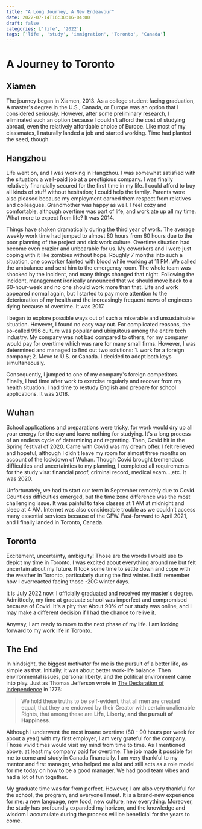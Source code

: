 ```yaml
---
title: "A Long Journey, A New Endeavour"
date: 2022-07-14T16:30:16-04:00
draft: false
categories: ['life', '2022']
tags: ['life', 'study', 'immigration', 'Toronto', 'Canada']
---
```


# A Journey to Toronto

## Xiamen
The journey began in Xiamen, 2013. As a college student facing graduation, A master's degree in the U.S., 
Canada, or Europe was an option that I considered seriously. However, after some preliminary research, 
I eliminated such an option because I couldn't afford the cost of studying abroad, even the 
relatively affordable choice of Europe. Like most of my classmates, I naturally landed a job 
and started working. Time had planted the seed, though.


## Hangzhou
Life went on,  and I was working in Hangzhou. I was somewhat satisfied with the situation:
a well-paid job at a prestigious company. I was finally relatively financially secured for the first time
in my life. I could afford to buy all kinds of stuff without hesitation; I could help the family. Parents
were also pleased because my employment earned them respect from relatives and colleagues. Grandmother was 
happy as well. I feel cozy and comfortable, although overtime was part of life, and work ate up all my time. 
What more to expect from life? It was 2014.

Things have shaken dramatically during the third year of work. The average weekly work time had jumped to almost 80 hours from 60 hours due to the poor
planning of the project and sick work culture. Overtime situation had become even crazier and unbearable
for us. My coworkers and I were just coping with it like zombies without hope. Roughly 7 months
into such a situation, one coworker fainted with blood while working at 11 PM. We called
the ambulance and sent him to the emergency room. The whole team was shocked by the incident, and many things
changed that night. Following the incident, management ironically announced that we should 
move back to a 60-hour-week and no one should work more than that. Life and work appeared 
normal again, but I started to pay more attention to the deterioration of my health and the increasingly frequent 
news of engineers dying because of overtime. It was 2017.

I began to explore possible ways out of such a miserable and unsustainable situation. However, I found no
easy way out. For complicated reasons, the so-called 996 culture was popular and ubiquitous among the entire tech industry. 
My company was not bad compared to others, for my company would pay for overtime which was rare
for many small firms. However, I was determined and managed to find out two solutions: 1. work for
a foreign company; 2. Move to U.S. or Canada. I decided to adopt both keys simultaneously. 

Consequently, I jumped to one of my company's foreign competitors. Finally, I had time after work to exercise regularly and recover from my health situation. I had time to restudy English
and prepare for school applications. It was 2018.


## Wuhan
School applications and preparations were tricky, for work would dry up all your energy for the day and leave nothing for studying.
It's a long process of an endless cycle of determining and regretting. Then, Covid hit in the Spring festival of 2020. Came with Covid was my dream offer. 
I felt relieved and hopeful, although I didn't leave my room for almost three months on account of the lockdown of Wuhan. 
Though Covid brought tremendous difficulties and uncertainties to my planning, I completed all requirements for
the study visa: financial proof, criminal record, medical exam…,etc. It was 2020.

Unfortunately,  we had to start our term in September remotely due to Covid. Countless difficulties emerged, but 
the time zone difference was the most challenging issue. It was painful to take classes at 1 AM at midnight and sleep at 4 AM.
Internet was also considerable trouble as we couldn’t access many essential services because of the GFW. Fast-forward to April 2021, and I
finally landed in Toronto, Canada.

## Toronto
Excitement, uncertainty, ambiguity! Those are the words I would use to depict my time in Toronto. I was excited
about everything around me but felt uncertain about my future. It took some time to settle down and cope with
the weather in Toronto, particularly during the first winter. I still remember how I overreacted facing
those -20C winter days. 

It is July 2022 now. I officially graduated and received my master's degree. Admittedly, my time at graduate school was imperfect and compromised because of Covid. It's a pity that About 
90% of our study was online, and I may make a different decision if I had the chance to relive it.

Anyway, I am ready to move to the next phase of my life. I am looking forward to my work life in Toronto. 

## The End
In hindsight, the biggest motivator for me is the pursuit of a better life, as simple as that. Initially, it was
about better work-life balance. Then environmental issues, personal liberty, and the political environment came into
play. Just as Thomas Jefferson wrote in [The Declaration of Independence](https://www.ushistory.org/declaration/document/) in 1776:
>We hold these truths to be self-evident, that all men are created equal, that they are endowed by their Creator
> with certain unalienable Rights, that among these are **Life, Liberty, and the pursuit of Happiness**.

Although I underwent the most insane overtime (80 - 90 hours per week for about a year) with my first employer, I am very grateful
for the company. Those vivid times would visit my mind from time to time. As I mentioned above, at least my company paid for overtime. 
The job made it possible for me to come and study in Canada financially. I am very thankful to my mentor and 
first manager, who helped me a lot and still acts as a role model for me today on how to be a good manager. 
We had good team vibes and had a lot of fun together.

My graduate time was far from perfect. However, I am also very thankful for the school, the program, and everyone
I meet. It is a brand-new experience for me: a new language, new food, new culture, new everything. Moreover,
the study has profoundly expanded my horizon, and the knowledge and wisdom I accumulate during the process will be
beneficial for the years to come.


